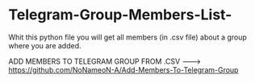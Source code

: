 # Telegram-Group-Members-List-
Whit this python file you will get all members (in .csv file) about a group where you are added.

ADD MEMBERS TO TELEGRAM GROUP FROM .CSV ---> https://github.com/NoNameoN-A/Add-Members-To-Telegram-Group
